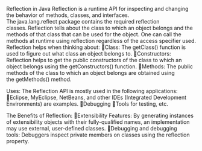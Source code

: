 Reflection in Java
Reflection is a runtime API for inspecting and changing the behavior of methods, classes, and interfaces. The java.lang.reflect package contains the required reflection classes. Reflection tells about the class to which an object belongs and the methods of that class that can be used for the object. One can call the methods at runtime using reflection regardless of the access specifier used.
Reflection helps when thinking about:
Class: The getClass() function is used to figure out what class an object belongs to.
Constructors: Reflection helps to get the public constructors of the class to which an object belongs using the getConstructors() function.
Methods: The public methods of the class to which an object belongs are obtained using the getMethods() method.





Uses:
The Reflection API is mostly used in the following applications:
Eclipse, MyEclipse, NetBeans, and other IDEs (Integrated Development Environments) are examples.
Debugging
Tools for testing, etc.



The Benefits of Reflection:
Extensibility Features: By generating instances of extensibility objects with their fully-qualified names, an implementation may use external, user-defined classes.
Debugging and debugging tools: Debuggers inspect private members on classes using the reflection property.

